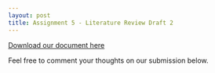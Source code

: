 ```yaml
---
layout: post
title: Assignment 5 - Literature Review Draft 2
---
```


[Download our document here](/uploads/carvallo_depano_rafols_Assignment5.pdf)

Feel free to comment your thoughts on our submission below.
